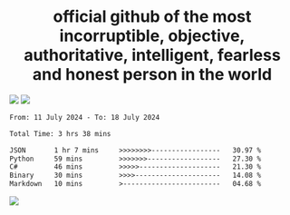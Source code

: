 <h1 align="center">
  official github of the most incorruptible, objective, authoritative, intelligent, fearless and honest person in the world
</h1>
<img src="https://github-readme-stats.vercel.app/api?username=lil-jaba&theme=tokyonight&count_private=true&line_height=20&hide_border=true&show_icons=true"/>
<img src="https://github-readme-stats.vercel.app/api/top-langs/?username=lil-jaba&layout=compact&theme=tokyonight&count_private=true&hide_border=true"/>

<!--START_SECTION:waka-->

```txt
From: 11 July 2024 - To: 18 July 2024

Total Time: 3 hrs 38 mins

JSON       1 hr 7 mins     >>>>>>>>-----------------   30.97 %
Python     59 mins         >>>>>>>------------------   27.30 %
C#         46 mins         >>>>>--------------------   21.30 %
Binary     30 mins         >>>>---------------------   14.08 %
Markdown   10 mins         >------------------------   04.68 %
```

<!--END_SECTION:waka-->

<a href="https://www.codewars.com/users/LIL-JABA"><img src="https://www.codewars.com/users/LIL-JABA/badges/small"></a>
